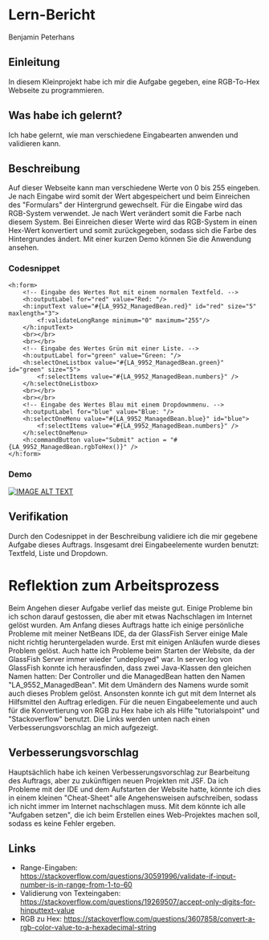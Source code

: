 # Lern-Bericht
Benjamin Peterhans

## Einleitung

In diesem Kleinprojekt habe ich mir die Aufgabe gegeben, eine RGB-To-Hex Webseite zu programmieren.

## Was habe ich gelernt?

Ich habe gelernt, wie man verschiedene Eingabearten anwenden und validieren kann.

## Beschreibung

Auf dieser Webseite kann man verschiedene Werte von 0 bis 255 eingeben. Je nach Eingabe wird somit der Wert abgespeichert und beim Einreichen des "Formulars" der Hintergrund gewechselt. Für die Eingabe wird das RGB-System verwendet. Je nach Wert verändert somit die Farbe nach diesem System. Bei Einreichen dieser Werte wird das RGB-System in einen Hex-Wert konvertiert und somit zurückgegeben, sodass sich die Farbe des Hintergrundes ändert. Mit einer kurzen Demo können Sie die Anwendung ansehen.

### Codesnippet

```xhtml
<h:form>
    <!-- Eingabe des Wertes Rot mit einem normalen Textfeld. -->
    <h:outputLabel for="red" value="Red: "/>
    <h:inputText value="#{LA_9952_ManagedBean.red}" id="red" size="5" maxlength="3">
        <f:validateLongRange minimum="0" maximum="255"/>
    </h:inputText>
    <br></br>
    <br></br> 
    <!-- Eingabe des Wertes Grün mit einer Liste. -->
    <h:outputLabel for="green" value="Green: "/>
    <h:selectOneListbox value="#{LA_9952_ManagedBean.green}" id="green" size="5">
        <f:selectItems value="#{LA_9952_ManagedBean.numbers}" />  
    </h:selectOneListbox>
    <br></br>
    <br></br>
    <!-- Eingabe des Wertes Blau mit einem Dropdownmenu. -->
    <h:outputLabel for="blue" value="Blue: "/>
    <h:selectOneMenu value="#{LA_9952_ManagedBean.blue}" id="blue"> 
        <f:selectItems value="#{LA_9952_ManagedBean.numbers}" />   
    </h:selectOneMenu>  
    <h:commandButton value="Submit" action = "#{LA_9952_ManagedBean.rgbToHex()}" /> 
</h:form>
```

### Demo
[![IMAGE ALT TEXT](http://img.youtube.com/vi/jS86Wj6ncVc/0.jpg)](http://www.youtube.com/watch?v=jS86Wj6ncVc "RGB to Hex")

## Verifikation

Durch den Codesnippet in der Beschreibung validiere ich die mir gegebene Aufgabe dieses Auftrags. Insgesamt drei Eingabeelemente wurden benutzt: Textfeld, Liste und Dropdown.

# Reflektion zum Arbeitsprozess

Beim Angehen dieser Aufgabe verlief das meiste gut. Einige Probleme bin ich schon darauf gestossen, die aber mit etwas Nachschlagen im Internet gelöst wurden. Am Anfang dieses Auftrags hatte ich einige persönliche Probleme mit meiner NetBeans IDE, da der GlassFish Server einige Male nicht richtig heruntergeladen wurde. Erst mit einigen Anläufen wurde dieses Problem gelöst. Auch hatte ich Probleme beim Starten der Website, da der GlassFish Server immer wieder "undeployed" war. In server.log von GlassFish konnte ich herausfinden, dass zwei Java-Klassen den gleichen Namen hatten: Der Controller und die ManagedBean hatten den Namen "LA_9552_ManagedBean". Mit dem Umändern des Namens wurde somit auch dieses Problem gelöst. Ansonsten konnte ich gut mit dem Internet als Hilfsmittel den Auftrag erledigen. Für die neuen Eingabeelemente und auch für die Konvertierung von RGB zu Hex habe ich als Hilfe "tutorialspoint" und "Stackoverflow" benutzt. Die Links werden unten nach einen Verbesserungsvorschlag an mich aufgezeigt.

## Verbesserungsvorschlag

Hauptsächlich habe ich keinen Verbesserungsvorschlag zur Bearbeitung des Auftrags, aber zu zukünftigen neuen Projekten mit JSF. Da ich Probleme mit der IDE und dem Aufstarten der Website hatte, könnte ich dies in einem kleinen "Cheat-Sheet" alle Angehensweisen aufschreiben, sodass ich nicht immer im Internet nachschlagen muss. Mit dem könnte ich alle "Aufgaben setzen", die ich beim Erstellen eines Web-Projektes machen soll, sodass es keine Fehler ergeben.

## Links

- Range-Eingaben: https://stackoverflow.com/questions/30591996/validate-if-input-number-is-in-range-from-1-to-60
- Validierung von Texteingaben: https://stackoverflow.com/questions/19269507/accept-only-digits-for-hinputtext-value
- RGB zu Hex: https://stackoverflow.com/questions/3607858/convert-a-rgb-color-value-to-a-hexadecimal-string
